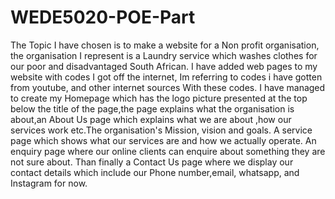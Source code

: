 # WEDE5020-POE-Part
The Topic I have chosen is to make a website for a Non profit organisation, the organisation I represent is a Laundry service which washes clothes for our poor and disadvantaged South African.
I have added web pages to my website with codes I got off the internet, Im referring to codes i have gotten from youtube, and other internet sources With these codes.
I have managed to create my Homepage which has the logo picture presented at the top below the title of the page,the page explains what the organisation is about,an About Us page which explains what we are about ,how our services work etc.The organisation's Mission, vision and goals. A service page which shows what our services are and how we actually operate. An enquiry page where our online clients can enquire about something they are not sure about. Than finally a Contact Us page where we display our contact details which include our Phone number,email, whatsapp, and Instagram for now. 
